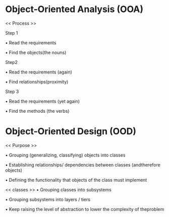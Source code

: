 # Object-Oriented Analysis (OOA)

 << Process >> 
  
Step 1

• Read the requirements

• Find the objects(the nouns)

Step2

• Read the requirements (again)

• Find relationships(proximity)

Step 3

• Read the requirements (yet again)

• Find the methods (the verbs)


# Object-Oriented Design (OOD)

<< Purpose >>

• Grouping (generalizing, classifying) objects into classes

• Establishing relationships/ dependencies between classes (andtherefore objects)

• Defining the functionality that objects of the class must implement

<< classes >>
• Grouping classes into subsystems

• Grouping subsystems into layers / tiers

• Keep raising the level of abstraction to lower the complexity of theproblem
